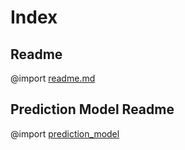 # Index

## Readme

@import [readme.md](README.md)

## Prediction Model Readme

@import [prediction_model](prediction_model/readme.md)